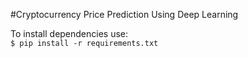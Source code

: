 #Cryptocurrency Price Prediction Using Deep Learning

To install dependencies use:  
``$ pip install -r requirements.txt``